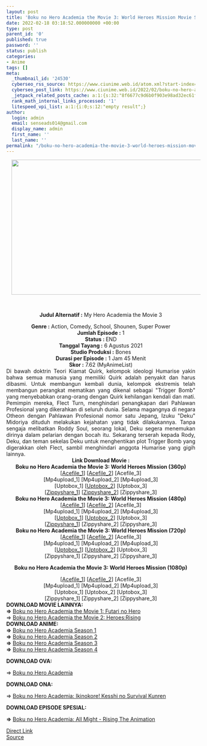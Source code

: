 ```yaml
---
layout: post
title: 'Boku no Hero Academia the Movie 3: World Heroes Mission Movie Subtitle Indonesia'
date: 2022-02-18 03:18:52.000000000 +00:00
type: post
parent_id: '0'
published: true
password: ''
status: publish
categories:
- Anime
tags: []
meta:
  _thumbnail_id: '24530'
  cyberseo_rss_source: https://www.ciunime.web.id/atom.xml?start-index=1
  cyberseo_post_link: https://www.ciunime.web.id/2022/02/boku-no-hero-academia-movie-3-world.html
  _jetpack_related_posts_cache: a:1:{s:32:"8f6677c9d6b0f903e98ad32ec61f8deb";a:2:{s:7:"expires";i:1663357443;s:7:"payload";a:3:{i:0;a:1:{s:2:"id";i:28826;}i:1;a:1:{s:2:"id";i:24817;}i:2;a:1:{s:2:"id";i:26722;}}}}
  rank_math_internal_links_processed: '1'
  litespeed_vpi_list: a:1:{i:0;s:12:"empty result";}
author:
  login: admin
  email: senseads014@gmail.com
  display_name: admin
  first_name: ''
  last_name: ''
permalink: "/boku-no-hero-academia-the-movie-3-world-heroes-mission-movie-subtitle-indonesia/"
---
```

<div style="text-align: center;">
<div style="text-align: left;">
<div class="separator" style="clear: both; text-align: center;"><a href="https://blogger.googleusercontent.com/img/a/AVvXsEiA0ewOWpm5UpDZx--PpqYOG_wYbFD5diKCWyxScyOcWJ6hvrpuy-mU89XJz3HcZ_u_qGxc-5Hard1ir321LZjyc09Ta_mBFt2iVU9gMz5jx4XGD3aZOt_FGsrq-z3I6MGs8S_0vt1Vuct2NYVbfCD2RYvKRH1iarJiqpCM3aBS1vahAsG9T4nlpAzP=s1280" style="margin-left: 1em; margin-right: 1em;"><img border="0" data-original-height="720" data-original-width="1280" height="360" src="{{ site.baseurl }}/assets/2022/02/AVvXsEiA0ewOWpm5UpDZx--PpqYOG_wYbFD5diKCWyxScyOcWJ6hvrpuy-mU89XJz3HcZ_u_qGxc-5Hard1ir321LZjyc09Ta_mBFt2iVU9gMz5jx4XGD3aZOt_FGsrq-z3I6MGs8S_0vt1Vuct2NYVbfCD2RYvKRH1iarJiqpCM3aBS1vahAsG9T4nlpAzP=w640-h360" width="640" /></a></div>
<p><b><br /></b></div>
<p><b>Judul Alternatif :</b>&nbsp;My Hero Academia the Movie 3</div>
<div style="text-align: center;"><b>Genre :</b>&nbsp;<b></b>Action, Comedy, School, Shounen, Super Power</div>
<div style="text-align: center;"><b>Jumlah Episode :</b>&nbsp;1<br /><b>Status :&nbsp;</b>END<br /><b>Tanggal Tayang :</b>&nbsp;6 Agustus 2021<br /><b>Studio Produksi :</b>&nbsp;<b></b>Bones<br /><b>Durasi per Episode :</b>&nbsp;1 Jam 45 Menit</div>
<div style="text-align: center;"><b>Skor :</b>&nbsp;7.62 (MyAnimeList)</div>
<div style="text-align: center;"></div>
<div style="text-align: justify;">Di bawah doktrin Teori Kiamat Quirk, kelompok ideologi Humarise yakin bahwa semua manusia yang memiliki Quirk adalah penyakit dan harus dibasmi. Untuk membangun kembali dunia, kelompok ekstremis telah membangun perangkat mematikan yang dikenal sebagai "Trigger Bomb" yang menyebabkan orang-orang dengan Quirk kehilangan kendali dan mati. Pemimpin mereka, Flect Turn, menghindari penangkapan dari Pahlawan Profesional yang dikerahkan di seluruh dunia. Selama magangnya di negara Otheon dengan Pahlawan Profesional nomor satu Jepang, Izuku "Deku" Midoriya dituduh melakukan kejahatan yang tidak dilakukannya. Tanpa sengaja melibatkan Roddy Soul, seorang lokal, Deku segera menemukan dirinya dalam pelarian dengan bocah itu. Sekarang terserah kepada Rody, Deku, dan teman sekelas Deku untuk menghentikan plot Trigger Bomb yang digerakkan oleh Flect, sambil menghindari anggota Humarise yang gigih lainnya.</div>
<div style="text-align: justify;"></div>
<div style="text-align: justify;"></div>
<div style="text-align: center;"><b>Link Download Movie :</b></div>
<div style="text-align: center;">
<div style="text-align: center;"><b>Boku no Hero Academia the Movie 3: World Heroes Mission&nbsp;(360p)</b></div>
</div>
<div style="text-align: center;">[<a href="https://acefile.co/f/68241232/bnha-m3-whm-360p-samehadaku-care-mp4" target="_blank" rel="noopener">Acefile_1</a>] [<a href="https://acefile.co/f/68247560/oploverz-fan-bnha-movie-3-mp4-360p-mp4" target="_blank" rel="noopener">Acefile_2</a>] [Acefile_3]</div>
<div style="text-align: center;">[Mp4upload_1] [Mp4upload_2] [Mp4upload_3]</div>
<div style="text-align: center;">[Uptobox_1] [<a href="https://uptobox.com/xy1qjky12f4f" target="_blank" rel="noopener">Uptobox_2</a>] [Uptobox_3]</div>
<div style="text-align: center;">[<a href="https://www13.zippyshare.com/v/1cwnFSgd/file.html" target="_blank" rel="noopener">Zippyshare_1</a>] [<a href="https://www34.zippyshare.com/v/I8Kq3ZIW/file.html" target="_blank" rel="noopener">Zippyshare_2</a>] [Zippyshare_3]</div>
<div style="text-align: center;"></div>
<div style="text-align: center;">
<div style="text-align: center;"><span style="text-align: left;"><b>Boku no Hero Academia the Movie 3: World Heroes Mission&nbsp;</b></span><b>(480p)</b></div>
<div>[<a href="https://acefile.co/f/68241239/bnha-m3-whm-480p-samehadaku-care-mp4" target="_blank" rel="noopener">Acefile_1</a>] [<a href="https://acefile.co/f/68252605/neonime_bnha-movie-3-480p-zip" target="_blank" rel="noopener">Acefile_2</a>] [Acefile_3]</div>
<div>[Mp4upload_1] [Mp4upload_2] [Mp4upload_3]</div>
<div>[<a href="https://uptobox.com/ozbzlu9nhq0w" target="_blank" rel="noopener">Uptobox_1</a>] [<a href="https://uptobox.com/9y8u8ajjshpa" target="_blank" rel="noopener">Uptobox_2</a>] [Uptobox_3]</div>
<div>[<a href="https://www13.zippyshare.com/v/EYGSI4cm/file.html" target="_blank" rel="noopener">Zippyshare_1</a>] [Zippyshare_2] [Zippyshare_3]</div>
</div>
<div style="text-align: center;"></div>
<div style="text-align: center;">
<div style="text-align: center;"><span style="text-align: left;"><b>Boku no Hero Academia the Movie 3: World Heroes Mission&nbsp;</b></span><b>(720p)</b></div>
<div>[<a href="https://acefile.co/f/68241799/bnha-m3-whm-mp4hd-samehadaku-care-mp4" target="_blank" rel="noopener">Acefile_1</a>] [<a href="https://acefile.co/f/68254406/neonime_bnha-movie-3-720p-zip" target="_blank" rel="noopener">Acefile_2</a>] [Acefile_3]</div>
<div>[Mp4upload_1] [Mp4upload_2] [Mp4upload_3]</div>
<div>[<a href="https://uptobox.com/78ho34dafvha" target="_blank" rel="noopener">Uptobox_1</a>] [<a href="https://uptobox.com/b2shqm3jr8qt" target="_blank" rel="noopener">Uptobox_2</a>] [Uptobox_3]</div>
<div>[Zippyshare_1] [Zippyshare_2] [Zippyshare_3]</div>
<p><b>Boku no Hero Academia the Movie 3: World Heroes Mission (1080p)</b>
<div>[<a href="https://acefile.co/f/68244267/bnha-m3-whm-fullhd-samehadaku-care-mp4" target="_blank" rel="noopener">Acefile_1</a>] [<a href="https://acefile.co/f/68264066/neonime_bnha-movie-3-1080p-zip" target="_blank" rel="noopener">Acefile_2</a>] [Acefile_3]</div>
<div>[Mp4upload_1] [Mp4upload_2] [Mp4upload_3]</div>
<div>[Uptobox_1] [Uptobox_2] [Uptobox_3]</div>
<div>[Zippyshare_1] [Zippyshare_2] [Zippyshare_3]</div>
<div style="text-align: left;"></div>
<div style="text-align: left;"></div>
<div style="text-align: left;">
<div style="text-align: justify;">
<div><b>DOWNLOAD MOVIE&nbsp;</b><b>LAINNYA</b><b>:</b></div>
<div><b>=&gt;</b>&nbsp;<a href="https://www.ciunime.web.id/2019/02/boku-no-hero-academia-movie-futari-no.html" target="_blank" rel="noopener">Boku no Hero Academia the Movie 1: Futari no Hero</a><br /><span style="text-align: left;">=&gt;&nbsp;</span><a href="https://www.ciunime.web.id/2020/07/boku-no-hero-academia-movie-2.html" style="text-align: left;" target="_blank" rel="noopener">Boku no Hero Academia the Movie 2: Heroes:Rising</a></div>
<div></div>
</div>
<div style="text-align: justify;"><b>DOWNLOAD ANIME:</b></div>
<div style="text-align: justify;"></div>
<div style="text-align: justify;"><b>=&gt;</b>&nbsp;<a href="https://www.ciunime.web.id/2018/09/boku-no-hero-academia-season-1-episode.html" target="_blank" rel="noopener">Boku no Hero Academia Season 1</a></div>
<div style="text-align: justify;"><b>=&gt;</b>&nbsp;<a href="https://www.ciunime.web.id/2018/09/boku-no-hero-academia-season-2-episode.html" target="_blank" rel="noopener">Boku no Hero Academia Season 2</a></div>
<div style="text-align: justify;"><b>=&gt;</b>&nbsp;<a href="https://www.ciunime.web.id/2018/11/boku-no-hero-academia-season-3-episode.html" target="_blank" rel="noopener">Boku no Hero Academia Season 3</a></div>
<div style="text-align: justify;"><b>=&gt;</b>&nbsp;<a href="https://www.ciunime.web.id/2020/04/boku-no-hero-academia-season-4-episode.html" target="_blank" rel="noopener">Boku no Hero Academia Season 4</a></p>
</div>
<div style="text-align: justify;"><b>DOWNLOAD OVA:</b></p>
<p>=&gt;&nbsp;<a href="https://www.ciunime.web.id/2019/07/boku-no-hero-academia-episode-01-02-end.html" target="_blank" rel="noopener">Boku no Hero Academia</a></p>
<p><b>DOWNLOAD ONA:</b></p>
<p>=&gt;&nbsp;<a href="https://www.ciunime.web.id/2020/08/boku-no-hero-academia-ikinokore-kesshi.html" target="_blank" rel="noopener">Boku no Hero Academia: Ikinokore! Kesshi no Survival Kunren</a></p>
<p><b>DOWNLOAD EPISODE SPESIAL:</b></p>
<p><b>=&gt;</b>&nbsp;<a href="https://www.ciunime.web.id/2019/02/boku-no-hero-academia-all-might-rising.html" target="_blank" rel="noopener">Boku no Hero Academia: All Might - Rising The Animation</a></div>
</div>
</div>
<link rel="stylesheet" href="https://cdnjs.cloudflare.com/ajax/libs/font-awesome/4.7.0/css/font-awesome.min.css" />
<div class="divbtn"> <a href="https://handymansurrender.com/fihup8buzv?key=94550f7ce39444073321dde3b8782f97" class="btn"><i class="fa fa-download"></i> Direct Link</a> <br /><a href="https://www.ciunime.web.id/2022/02/boku-no-hero-academia-movie-3-world.html">Source</a> </div>
